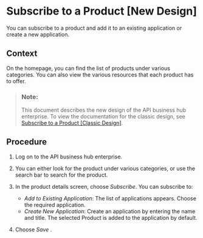 <!-- loio486d2638a6e84ddab1b2596aa909b3cc -->

# Subscribe to a Product \[New Design\]

You can subscribe to a product and add it to an existing application or create a new application.



## Context

On the homepage, you can find the list of products under various categories. You can also view the various resources that each product has to offer.

> ### Note:  
> This document describes the new design of the API business hub enterprise. To view the documentation for the classic design, see [Subscribe to a Product \[Classic Design\]](subscribe-to-a-product-classic-design-2e586e1.md).



<a name="loio486d2638a6e84ddab1b2596aa909b3cc__steps_r44_jpg_m5b"/>

## Procedure

1.  Log on to the API business hub enterprise.

2.  You can either look for the product under various categories, or use the search bar to search for the product.

3.  In the product details screen, choose *Subscribe*. You can subscribe to:

    -   *Add to Existing Application*: The list of applications appears. Choose the required application.
    -   *Create New Application*: Create an application by entering the name and title. The selected Product is added to the application by default.

4.  Choose *Save* .



